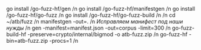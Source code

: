 go install /go-fuzz-hf/gen  /n
go install /go-fuzz-hf/manifestgen /n
go install /go-fuzz-hf/go-fuzz /n
go install /go-fuzz-hf/go-fuzz-build /n
/n
cd ~/atb/fuzz /n
manifestgen -out=.  /n
*Исправляем манифест под наши нужды* /n
gen -manifest=manifest.json -out=corpus -limit=300  /n
go-fuzz-build-hf   -preserve=crypto/internal/bigmod  -o atb-fuzz.zip  /n 
go-fuzz-hf   -bin=atb-fuzz.zip     -procs=1  /n
